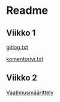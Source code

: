 # Readme

## Viikko 1

[gitlog.txt](https://github.com/emigination/ot-harjoitustyo/blob/main/laskarit/gitlog.txt)

[komentorivi.txt](https://github.com/emigination/ot-harjoitustyo/blob/main/laskarit/komentorivi.txt)

## Viikko 2

[Vaatimusmäärittely](https://github.com/emigination/ot-harjoitustyo/blob/main/dokumentaatio/vaatimusmaarittely.md)
